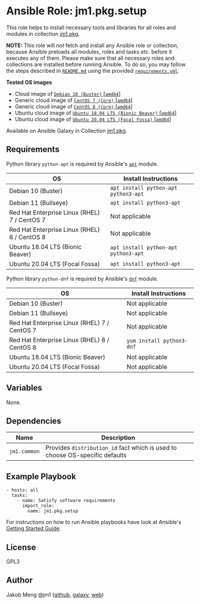 # Ansible Role: jm1.pkg.setup

This role helps to install necessary tools and libraries for all roles and modules in collection
[jm1.pkg](https://galaxy.ansible.com/jm1/pkg).

**NOTE:** This role will *not* fetch and install any Ansible role or collection, because Ansible preloads all modules,
roles and tasks etc. before it executes any of them. Please make sure that all necessary roles and collections are
installed before running Ansible. To do so, you may follow the steps described in [`README.md`](https://github.com/JM1/ansible-collection-jm1-pkg/blob/master/README.md)
using the provided [`requirements.yml`](https://github.com/JM1/ansible-collection-jm1-pkg/blob/master/requirements.yml).

**Tested OS images**
- Cloud image of [`Debian 10 (Buster)` \[`amd64`\]](https://cdimage.debian.org/cdimage/openstack/current/)
- Generic cloud image of [`CentOS 7 (Core)` \[`amd64`\]](https://cloud.centos.org/centos/7/images/)
- Generic cloud image of [`CentOS 8 (Core)` \[`amd64`\]](https://cloud.centos.org/centos/8/x86_64/images/)
- Ubuntu cloud image of [`Ubuntu 18.04 LTS (Bionic Beaver)` \[`amd64`\]](https://cloud-images.ubuntu.com/bionic/current/)
- Ubuntu cloud image of [`Ubuntu 20.04 LTS (Focal Fossa)` \[`amd64`\]](https://cloud-images.ubuntu.com/focal/)

Available on Ansible Galaxy in Collection [jm1.pkg](https://galaxy.ansible.com/jm1/pkg).

## Requirements

Python library `python-apt` is required by Ansible's [`apt`](https://docs.ansible.com/ansible/latest/modules/apt_module.html) module.

| OS                                           | Install Instructions                 |
| -------------------------------------------- | ------------------------------------ |
| Debian 10 (Buster)                           | `apt install python-apt python3-apt` |
| Debian 11 (Bullseye)                         | `apt install python3-apt`            |
| Red Hat Enterprise Linux (RHEL) 7 / CentOS 7 | Not applicable                       |
| Red Hat Enterprise Linux (RHEL) 8 / CentOS 8 | Not applicable                       |
| Ubuntu 18.04 LTS (Bionic Beaver)             | `apt install python-apt python3-apt` |
| Ubuntu 20.04 LTS (Focal Fossa)               | `apt install python3-apt`            |

Python library `python-dnf` is required by Ansible's [`dnf`](https://docs.ansible.com/ansible/latest/modules/dnf_module.html) module.

| OS                                           | Install Instructions      |
| -------------------------------------------- | ------------------------- |
| Debian 10 (Buster)                           | Not applicable            |
| Debian 11 (Bullseye)                         | Not applicable            |
| Red Hat Enterprise Linux (RHEL) 7 / CentOS 7 | Not applicable            |
| Red Hat Enterprise Linux (RHEL) 8 / CentOS 8 | `yum install python3-dnf` |
| Ubuntu 18.04 LTS (Bionic Beaver)             | Not applicable            |
| Ubuntu 20.04 LTS (Focal Fossa)               | Not applicable            |

## Variables

None.

## Dependencies

| Name            | Description                                                                         |
| --------------- | ----------------------------------------------------------------------------------- |
| `jm1.common`    | Provides `distribution_id` fact which is used to choose OS-specific defaults        |

## Example Playbook

```
- hosts: all
  tasks:
    - name: Satisfy software requirements
      import_role:
        name: jm1.pkg.setup
```

For instructions on how to run Ansible playbooks have look at Ansible's
[Getting Started Guide](https://docs.ansible.com/ansible/latest/network/getting_started/first_playbook.html).

## License

GPL3

## Author

Jakob Meng
@jm1 ([github](https://github.com/jm1), [galaxy](https://galaxy.ansible.com/jm1), [web](http://www.jakobmeng.de))
